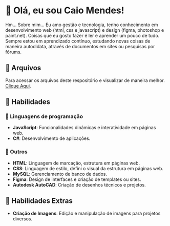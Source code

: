 # 👋 Olá, eu sou Caio Mendes!

Hm... Sobre mim... Eu amo gestão e tecnologia, tenho conhecimento em desenvolvimento web (html, css e javascript) e design (figma, photoshop e paint.net). Coisas que eu gosto fazer é ler e aprender um pouco de tudo.
Sempre estou em aprendizado contínuo, estudando novas coisas de maneira autodidata, através de documentos em sites ou pesquisas por fórums.

## 📂 Arquivos

Para acessar os arquivos deste respositório e visualizar de maneira melhor. [Clique Aqui](https://caiomendes-doc.github.io/caiomendes-doc/).

## 🔎 Habilidades

### 📕 Linguagens de programação
- **JavaScript**: Funcionalidades dinâmicas e interatividade em páginas web.
- **C#**: Desenvolvimento de aplicações.

### 📗 Outros
- **HTML**: Linguagem de marcação, estrutura em páginas web.
- **CSS**: Linguagem de estilo, defini o visual da estrutura em páginas web.
- **MySQL**: Gerenciamento de banco de dados.
- **Figma**: Design de interfaces e criação de templates ou sites.
- **Autodesk AutoCAD**: Criação de desenhos técnicos e projetos.

## 📘 Habilidades Extras
- **Criação de Imagens**: Edição e manipulação de imagens para projetos diversos.

